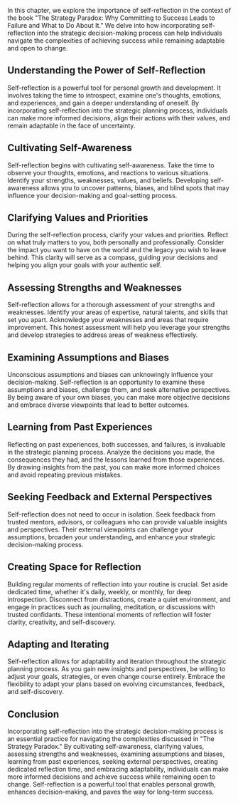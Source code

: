 
In this chapter, we explore the importance of self-reflection in the context of the book "The Strategy Paradox: Why Committing to Success Leads to Failure and What to Do About It." We delve into how incorporating self-reflection into the strategic decision-making process can help individuals navigate the complexities of achieving success while remaining adaptable and open to change.

Understanding the Power of Self-Reflection
------------------------------------------

Self-reflection is a powerful tool for personal growth and development. It involves taking the time to introspect, examine one's thoughts, emotions, and experiences, and gain a deeper understanding of oneself. By incorporating self-reflection into the strategic planning process, individuals can make more informed decisions, align their actions with their values, and remain adaptable in the face of uncertainty.

## Cultivating Self-Awareness

Self-reflection begins with cultivating self-awareness. Take the time to observe your thoughts, emotions, and reactions to various situations. Identify your strengths, weaknesses, values, and beliefs. Developing self-awareness allows you to uncover patterns, biases, and blind spots that may influence your decision-making and goal-setting process.

## Clarifying Values and Priorities

During the self-reflection process, clarify your values and priorities. Reflect on what truly matters to you, both personally and professionally. Consider the impact you want to have on the world and the legacy you wish to leave behind. This clarity will serve as a compass, guiding your decisions and helping you align your goals with your authentic self.

## Assessing Strengths and Weaknesses

Self-reflection allows for a thorough assessment of your strengths and weaknesses. Identify your areas of expertise, natural talents, and skills that set you apart. Acknowledge your weaknesses and areas that require improvement. This honest assessment will help you leverage your strengths and develop strategies to address areas of weakness effectively.

## Examining Assumptions and Biases

Unconscious assumptions and biases can unknowingly influence your decision-making. Self-reflection is an opportunity to examine these assumptions and biases, challenge them, and seek alternative perspectives. By being aware of your own biases, you can make more objective decisions and embrace diverse viewpoints that lead to better outcomes.

## Learning from Past Experiences

Reflecting on past experiences, both successes, and failures, is invaluable in the strategic planning process. Analyze the decisions you made, the consequences they had, and the lessons learned from those experiences. By drawing insights from the past, you can make more informed choices and avoid repeating previous mistakes.

## Seeking Feedback and External Perspectives

Self-reflection does not need to occur in isolation. Seek feedback from trusted mentors, advisors, or colleagues who can provide valuable insights and perspectives. Their external viewpoints can challenge your assumptions, broaden your understanding, and enhance your strategic decision-making process.

## Creating Space for Reflection

Building regular moments of reflection into your routine is crucial. Set aside dedicated time, whether it's daily, weekly, or monthly, for deep introspection. Disconnect from distractions, create a quiet environment, and engage in practices such as journaling, meditation, or discussions with trusted confidants. These intentional moments of reflection will foster clarity, creativity, and self-discovery.

## Adapting and Iterating

Self-reflection allows for adaptability and iteration throughout the strategic planning process. As you gain new insights and perspectives, be willing to adjust your goals, strategies, or even change course entirely. Embrace the flexibility to adapt your plans based on evolving circumstances, feedback, and self-discovery.

Conclusion
----------

Incorporating self-reflection into the strategic decision-making process is an essential practice for navigating the complexities discussed in "The Strategy Paradox." By cultivating self-awareness, clarifying values, assessing strengths and weaknesses, examining assumptions and biases, learning from past experiences, seeking external perspectives, creating dedicated reflection time, and embracing adaptability, individuals can make more informed decisions and achieve success while remaining open to change. Self-reflection is a powerful tool that enables personal growth, enhances decision-making, and paves the way for long-term success.
